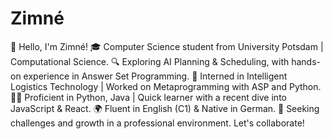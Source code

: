 # Zimné
👋 Hello, I'm Zimné!
🎓 Computer Science student from University Potsdam | Computational Science.
🔍 Exploring AI Planning & Scheduling, with hands-on experience in Answer Set Programming.
💼 Interned in Intelligent Logistics Technology | Worked on Metaprogramming with ASP and Python.
👨‍💻 Proficient in Python, Java | Quick learner with a recent dive into JavaScript & React.
🌍 Fluent in English (C1) & Native in German.
🚀 Seeking challenges and growth in a professional environment. Let's collaborate!
